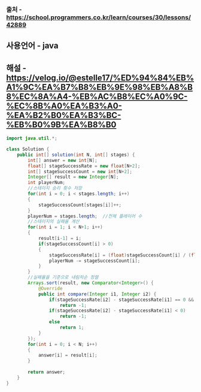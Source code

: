 ### 출처 - https://school.programmers.co.kr/learn/courses/30/lessons/42889
## 사용언어 - java
## 해설 - https://velog.io/@estelle17/%ED%94%84%EB%A1%9C%EA%B7%B8%EB%9E%98%EB%A8%B8%EC%8A%A4-%EB%AC%B8%EC%A0%9C-%EC%8B%A0%EA%B3%A0-%EA%B2%B0%EA%B3%BC-%EB%B0%9B%EA%B8%B0

```java
import java.util.*;

class Solution {
    public int[] solution(int N, int[] stages) {
        int[] answer = new int[N];
        float[] stageSuccessRate = new float[N+2];
        int[] stageSuccessCount = new int[N+2];
        Integer[] result = new Integer[N];
        int playerNum;
        //스테이지 승리 횟수 저장
        for(int i = 0; i < stages.length; i++)
        {
            stageSuccessCount[stages[i]]++;
        }
        playerNum = stages.length;  //전체 플레이어 수
        //스테이지의 실패율 계산
        for(int i = 1; i < N+1; i++)
        {
            result[i-1] = i;
            if(stageSuccessCount[i] > 0)
            {
                stageSuccessRate[i] = (float)stageSuccessCount[i] / (float)playerNum;
                playerNum -= stageSuccessCount[i];
            }
        }
        //실패율을 기준으로 내림차순 정렬
        Arrays.sort(result, new Comparator<Integer>() {
            @Override
            public int compare(Integer i1, Integer i2) {
                if(stageSuccessRate[i2] - stageSuccessRate[i1] == 0 && i2 > i1) //승률이 낮으면 스테이지가 적은 곳으로
                    return -1;
                if(stageSuccessRate[i2] - stageSuccessRate[i1] < 0)
                    return -1;
                else
                    return 1;
            }
        });
        for(int i = 0; i < N; i++)
        {
            answer[i] = result[i];
        }
        
        return answer;
    }
}
```